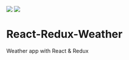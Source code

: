 ![](https://github.com/KazuBurrows/React-Redux-Weather/blob/main/Screen%20Shot%202023-06-06%20at%2017.15.23.png)
![](https://github.com/KazuBurrows/React-Redux-Weather/blob/main/React-App-%E2%80%94-Mozilla-Firefox-2023-06-06-17-11-46.gif)

# React-Redux-Weather
Weather app with React &amp; Redux
